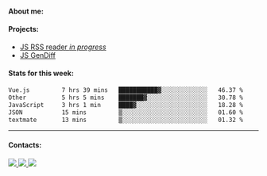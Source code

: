 #### About me:

#### Projects:
- [JS RSS reader *in progress*](https://github.com/GKoil/frontend-project-lvl3)
- [JS GenDiff](https://github.com/GKoil/GenDiff)

#### Stats for this week:
<!--START_SECTION:waka-->

```txt
Vue.js         7 hrs 39 mins   ███████████▓░░░░░░░░░░░░░   46.37 %
Other          5 hrs 5 mins    ███████▓░░░░░░░░░░░░░░░░░   30.78 %
JavaScript     3 hrs 1 min     ████▓░░░░░░░░░░░░░░░░░░░░   18.28 %
JSON           15 mins         ▒░░░░░░░░░░░░░░░░░░░░░░░░   01.60 %
textmate       13 mins         ▒░░░░░░░░░░░░░░░░░░░░░░░░   01.32 %
```

<!--END_SECTION:waka-->
---
#### Contacts:

<a target='_blank' title='LinkedIn' href="https://www.linkedin.com/in/gkoil/">
  <img src="https://img.shields.io/badge/LinkedIn-0077B5?style=for-the-badge&logo=linkedin&logoColor=white" />
</a>
<a target='_blank' title='Telegram' href="https://t.me/gkoil">
  <img src="https://img.shields.io/badge/Telegram-2CA5E0?style=for-the-badge&logo=telegram&logoColor=white" />
</a>
<a target='_blank' title='Gmail' href="mailto: gk.grigorev@gmail.com">
  <img src="https://img.shields.io/badge/Gmail-D14836?style=for-the-badge&logo=gmail&logoColor=white" />
</a>

